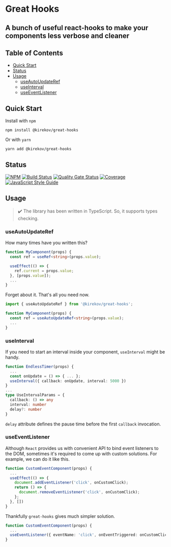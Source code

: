 # Great Hooks

## A bunch of useful react-hooks to make your components less verbose and cleaner


## Table of Contents
* [Quick Start](#quick-start)
* [Status](#status)
* [Usage](#usage)
  * [useAutoUpdateRef](#useautoupdateref)
  * [useInterval](#useinterval)
  * [useEventListener](#useeventlistener)

## Quick Start
Install with `npm`
```shell script
npm install @kirekov/great-hooks
```
Or with `yarn`
```shell script
yarn add @kirekov/great-hooks
```

## Status
[![NPM](https://img.shields.io/npm/v/@kirekov/great-hooks)](https://www.npmjs.com/package/@kirekov/great-hooks)
[![Build Status](https://travis-ci.com/SimonHarmonicMinor/great-hooks.svg?branch=master)](https://travis-ci.com/SimonHarmonicMinor/great-hooks)
[![Quality Gate Status](https://sonarcloud.io/api/project_badges/measure?project=SimonHarmonicMinor_great-hooks&metric=alert_status)](https://sonarcloud.io/dashboard?id=SimonHarmonicMinor_great-hooks)
[![Coverage](https://sonarcloud.io/api/project_badges/measure?project=SimonHarmonicMinor_great-hooks&metric=coverage)](https://sonarcloud.io/dashboard?id=SimonHarmonicMinor_great-hooks)
[![JavaScript Style Guide](https://img.shields.io/badge/code_style-standard-brightgreen.svg)](https://standardjs.com)

## Usage

> :heavy_check_mark: The library has been written in TypeScript. So, it supports types checking.

### useAutoUpdateRef
How many times have you written this?
```typescript
function MyComponent(props) {
  const ref = useRef<string>(props.value);

  useEffect(() => {
    ref.current = props.value;
  }, [props.value]);
  ...
}
```
Forget about it. That's all you need now.
```typescript
import { useAutoUpdateRef } from '@kirekov/great-hooks';

function MyComponent(props) {
  const ref = useAutoUpdateRef<string>(props.value);
  ...
}
```

### useInterval
If you need to start an interval inside your component, `useInterval` might be handy.

```typescript
function EndlessTimer(props) {
  ...
  const onUpdate = () => { ... };
  useInterval({ callback: onUpdate, interval: 5000 })
}
...
type UseIntervalParams = {
  callback: () => any
  interval: number
  delay?: number
}
```

`delay` attribute defines the pause time before the first `callback` invocation.


### useEventListener
Although `React` provides us with convenient API to bind event listeners to the DOM,
sometimes it's required to come up with custom solutions. For example, we can do it like this.

```typescript
function CustomEventComponent(props) {
  ...
  useEffect(() => {
    document.addEventListener('click', onCustomClick);
    return () => {
      document.removeEventListener('click', onCustomClick);
    };
  }, [])
}
```

Thankfully `great-hooks` gives much simpler solution.
```typescript
function CustomEventComponent(props) {
  ...
  useEventListener({ eventName: 'click', onEventTriggered: onCustomClick, eventTarget: document });
}
```
